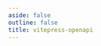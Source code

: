 ```yaml
---
aside: false
outline: false
title: vitepress-openapi
---
```


<script setup lang="ts">
import { useRoute, useData } from 'vitepress'
import { useTheme } from 'vitepress-openapi/client'
import spec from '../../../public/openapi.pt-BR.json'

const route = useRoute()

const { isDark, lang } = useData()

const operationId = route.data.params.operationId

useTheme({
    i18n: {
        locale: lang.value,
    },
})
</script>

<OAOperation :operationId="operationId" :spec="spec" :isDark="isDark" />
